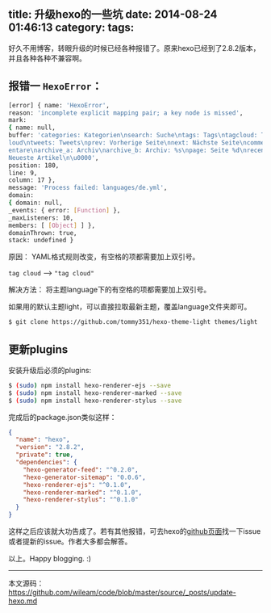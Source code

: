 title: 升级hexo的一些坑
date: 2014-08-24 01:46:13
category:
tags:
---

好久不用博客，转眼升级的时候已经各种报错了。原来hexo已经到了2.8.2版本，并且各种各种不兼容啊。

<!-- more -->


## 报错一 `HexoError`：

```sh
[error] { name: 'HexoError',
reason: 'incomplete explicit mapping pair; a key node is missed',
mark:
{ name: null,
buffer: 'categories: Kategorien\nsearch: Suche\ntags: Tags\ntagcloud: Tag-C
loud\ntweets: Tweets\nprev: Vorherige Seite\nnext: Nächste Seite\ncomment: Komm
entare\narchive_a: Archiv\narchive_b: Archiv: %s\npage: Seite %d\nrecent_posts:
Neueste Artikel\n\u0000',
position: 180,
line: 9,
column: 17 },
message: 'Process failed: languages/de.yml',
domain:
{ domain: null,
_events: { error: [Function] },
_maxListeners: 10,
members: [ [Object] ] },
domainThrown: true,
stack: undefined }
```

原因：
YAML格式规则改变，有空格的项都需要加上双引号。

`tag cloud` --> `"tag cloud"`

解决方法：
将主题language下的有空格的项都需要加上双引号。

如果用的默认主题light，可以直接拉取最新主题，覆盖language文件夹即可。

```sh
$ git clone https://github.com/tommy351/hexo-theme-light themes/light
```

## 更新plugins

安装升级后必须的plugins:

```sh
$ (sudo) npm install hexo-renderer-ejs --save
$ (sudo) npm install hexo-renderer-marked --save
$ (sudo) npm install hexo-renderer-stylus --save
```

完成后的package.json类似这样：

```json
{
  "name": "hexo",
  "version": "2.8.2",
  "private": true,
  "dependencies": {
    "hexo-generator-feed": "^0.2.0",
    "hexo-generator-sitemap": "0.0.6",
    "hexo-renderer-ejs": "^0.1.0",
    "hexo-renderer-marked": "^0.1.0",
    "hexo-renderer-stylus": "^0.1.0"
  }
}
```

这样之后应该就大功告成了。若有其他报错，可去hexo的[github页面](https://github.com/hexojs/hexo)找一下issue或者提新的issue。作者大多都会解答。

以上。Happy blogging. :)


----
本文源码：https://github.com/wileam/code/blob/master/source/_posts/update-hexo.md